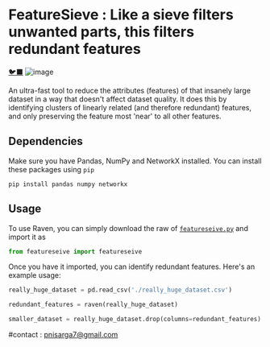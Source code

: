 # FeatureSieve : Like a sieve filters unwanted parts, this filters redundant features
 [🐦‍⬛](https://www.google.com/imgres?q=images)
![image](https://github.com/user-attachments/assets/e4b39edf-bc2d-480e-9b17-c2cc004f4fea)

An ultra-fast tool to reduce the attributes (features) of that insanely large dataset in a way that doesn't affect dataset quality. It does this by identifying clusters of linearly related (and therefore redundant) features, and only preserving the feature most 'near' to all other features.

## Dependencies

Make sure you have Pandas, NumPy and NetworkX installed. You can install these packages using `pip`

```
pip install pandas numpy networkx
```

## Usage

To use Raven, you can simply download the raw of [`featureseive.py`](featureseive.py) and import it as

```py
from featureseive import featureseive
```

Once you have it imported, you can identify redundant features. Here's an example usage:

```py
really_huge_dataset = pd.read_csv('./really_huge_dataset.csv')

redundant_features = raven(really_huge_dataset)

smaller_dataset = really_huge_dataset.drop(columns=redundant_features)
```
#contact : pnisarga7@gmail.com


